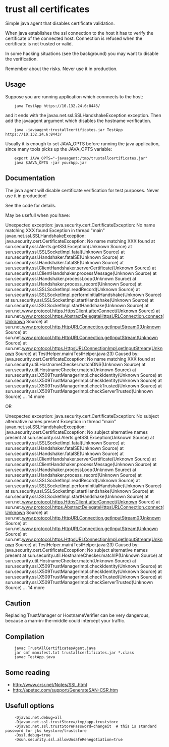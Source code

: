 # trust all certificates

   Simple java agent that disables certificate validation.

   When java establishes the ssl connection to the host it has to verify the certificate of the connected host.
   Connection is refused when the certificate is not trusted or valid.

   In some hacking situations (see the background) you may want to disable the verification.

   Remember about the risks. Never use it in production.

## Usage

   Suppose you are running application which connnects to the host:

        java TestApp https://10.132.24.6:8443/

   and it ends with the javax.net.ssl.SSLHandshakeException exception.
   Then add the javaagent argument which disables the hostname verification.

        java -javaagent:trustallcertificates.jar TestApp https://10.132.24.6:8443/

   Usually it is enough to set JAVA_OPTS before running the java application, since many tools picks up the JAVA_OPTS variable:

        export JAVA_OPTS="-javaagent:/tmp/trustallcertificates.jar"
        java $JAVA_OPTS -jar yourApp.jar

## Documentation

   The java agent will disable certificate verification for test purposes.
   Never use it in production!

   See the code for details.

   May be usefull when you have:

   Unexpected exception: java.security.cert.CertificateException: No name matching XXX found
   Exception in thread "main" javax.net.ssl.SSLHandshakeException: java.security.cert.CertificateException: No name matching XXX found
        at sun.security.ssl.Alerts.getSSLException(Unknown Source)
        at sun.security.ssl.SSLSocketImpl.fatal(Unknown Source)
        at sun.security.ssl.Handshaker.fatalSE(Unknown Source)
        at sun.security.ssl.Handshaker.fatalSE(Unknown Source)
        at sun.security.ssl.ClientHandshaker.serverCertificate(Unknown Source)
        at sun.security.ssl.ClientHandshaker.processMessage(Unknown Source)
        at sun.security.ssl.Handshaker.processLoop(Unknown Source)
        at sun.security.ssl.Handshaker.process_record(Unknown Source)
        at sun.security.ssl.SSLSocketImpl.readRecord(Unknown Source)
        at sun.security.ssl.SSLSocketImpl.performInitialHandshake(Unknown Source)
        at sun.security.ssl.SSLSocketImpl.startHandshake(Unknown Source)
        at sun.security.ssl.SSLSocketImpl.startHandshake(Unknown Source)
        at sun.net.www.protocol.https.HttpsClient.afterConnect(Unknown Source)
        at sun.net.www.protocol.https.AbstractDelegateHttpsURLConnection.connect(Unknown Source)
        at sun.net.www.protocol.http.HttpURLConnection.getInputStream0(Unknown Source)
        at sun.net.www.protocol.http.HttpURLConnection.getInputStream(Unknown Source)
        at sun.net.www.protocol.https.HttpsURLConnectionImpl.getInputStream(Unknown Source)
        at TestHelper.main(TestHelper.java:23)
   Caused by: java.security.cert.CertificateException: No name matching XXX found
        at sun.security.util.HostnameChecker.matchDNS(Unknown Source)
        at sun.security.util.HostnameChecker.match(Unknown Source)
        at sun.security.ssl.X509TrustManagerImpl.checkIdentity(Unknown Source)
        at sun.security.ssl.X509TrustManagerImpl.checkIdentity(Unknown Source)
        at sun.security.ssl.X509TrustManagerImpl.checkTrusted(Unknown Source)
        at sun.security.ssl.X509TrustManagerImpl.checkServerTrusted(Unknown Source)
        ... 14 more

   OR

   Unexpected exception: java.security.cert.CertificateException: No subject alternative names present
   Exception in thread "main" javax.net.ssl.SSLHandshakeException: java.security.cert.CertificateException: No subject alternative names present
        at sun.security.ssl.Alerts.getSSLException(Unknown Source)
        at sun.security.ssl.SSLSocketImpl.fatal(Unknown Source)
        at sun.security.ssl.Handshaker.fatalSE(Unknown Source)
        at sun.security.ssl.Handshaker.fatalSE(Unknown Source)
        at sun.security.ssl.ClientHandshaker.serverCertificate(Unknown Source)
        at sun.security.ssl.ClientHandshaker.processMessage(Unknown Source)
        at sun.security.ssl.Handshaker.processLoop(Unknown Source)
        at sun.security.ssl.Handshaker.process_record(Unknown Source)
        at sun.security.ssl.SSLSocketImpl.readRecord(Unknown Source)
        at sun.security.ssl.SSLSocketImpl.performInitialHandshake(Unknown Source)
        at sun.security.ssl.SSLSocketImpl.startHandshake(Unknown Source)
        at sun.security.ssl.SSLSocketImpl.startHandshake(Unknown Source)
        at sun.net.www.protocol.https.HttpsClient.afterConnect(Unknown Source)
        at sun.net.www.protocol.https.AbstractDelegateHttpsURLConnection.connect(Unknown Source)
        at sun.net.www.protocol.http.HttpURLConnection.getInputStream0(Unknown Source)
        at sun.net.www.protocol.http.HttpURLConnection.getInputStream(Unknown Source)
        at sun.net.www.protocol.https.HttpsURLConnectionImpl.getInputStream(Unknown Source)
        at TestHelper.main(TestHelper.java:23)
   Caused by: java.security.cert.CertificateException: No subject alternative names present
        at sun.security.util.HostnameChecker.matchIP(Unknown Source)
        at sun.security.util.HostnameChecker.match(Unknown Source)
        at sun.security.ssl.X509TrustManagerImpl.checkIdentity(Unknown Source)
        at sun.security.ssl.X509TrustManagerImpl.checkIdentity(Unknown Source)
        at sun.security.ssl.X509TrustManagerImpl.checkTrusted(Unknown Source)
        at sun.security.ssl.X509TrustManagerImpl.checkServerTrusted(Unknown Source)
        ... 14 more

## Caution

   Replacing TrustManager or HostnameVerifier can be very dangerous, because a man-in-the-middle could intercept your traffic.

## Compilation

        javac TrustAllCertificatesAgent.java
        jar cmf manifest.txt trustallcertificates.jar *.class
        javac TestApp.java

## Some reading

   * http://www.crsr.net/Notes/SSL.html
   * http://apetec.com/support/GenerateSAN-CSR.htm

##  Usefull options

        -Djavax.net.debug=all
        -Djavax.net.ssl.trustStore=/tmp/app.truststore
        -Djavax.net.ssl.trustStorePassword=changeit  # this is standard password for jks keystore/truststore
        -Dssl.debug=true
        -Dsun.security.ssl.allowUnsafeRenegotiation=true

